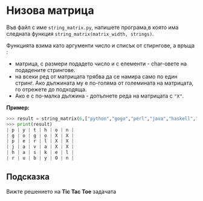 # Низова матрица

Във файл с име `string_matrix.py`, напишете програма,в  която има следната функция `string_matrix(matrix_width, strings)`.

Функцията взима като аргументи число и списък от стирнгове, а връща :
* матрица, с размери подадето число и с елементи - char-овете на подадените стрингове.
* на всеки ред от матрицата трябва да се намира само по един стринг. Ако дължината му е по-голяма от големината на матрицата, го отрежете до подходяща.
* Ако е с по-малка дължина - допълнете реда на матрицата с `"X"`.

**Пример:**

```python
>>> result = string_matrix(6,["python","gogo","perl","java","haskell","ruby0nRails"])
>>> print(result)
| p | y | t | h | o | n |
| g | o | g | o | X | X |
| p | e | r | l | X | X |
| j | a | v | a | X | X |
| h | a | s | k | e | l |
| r | u | b | y | O | n |

```

## Подсказка

Вижте решението на **Tic Tac Toe** задачата
